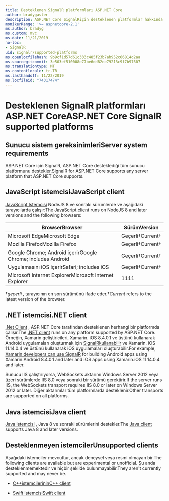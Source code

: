 ```yaml
---
title: Desteklenen SignalR platformları ASP.NET Core
author: bradygaster
description: ASP.NET Core SignalRiçin desteklenen platformlar hakkında bilgi edinin.
monikerRange: '>= aspnetcore-2.1'
ms.author: bradyg
ms.custom: mvc
ms.date: 11/21/2019
no-loc:
- SignalR
uid: signalr/supported-platforms
ms.openlocfilehash: 9b9cf1d57d61c333c485f23b7ab952c66814d2aa
ms.sourcegitcommit: 3e503ef510008e77be6dd82ee79213c9f7b97607
ms.translationtype: MT
ms.contentlocale: tr-TR
ms.lasthandoff: 11/22/2019
ms.locfileid: "74317474"
---
```

# <a name="aspnet-core-opno-locsignalr-supported-platforms"></a><span data-ttu-id="b59d1-103">Desteklenen SignalR platformları ASP.NET Core</span><span class="sxs-lookup"><span data-stu-id="b59d1-103">ASP.NET Core SignalR supported platforms</span></span>

## <a name="server-system-requirements"></a><span data-ttu-id="b59d1-104">Sunucu sistem gereksinimleri</span><span class="sxs-lookup"><span data-stu-id="b59d1-104">Server system requirements</span></span>

<span data-ttu-id="b59d1-105">ASP.NET Core için SignalR, ASP.NET Core desteklediği tüm sunucu platformunu destekler.</span><span class="sxs-lookup"><span data-stu-id="b59d1-105">SignalR for ASP.NET Core supports any server platform that ASP.NET Core supports.</span></span>

## <a name="javascript-client"></a><span data-ttu-id="b59d1-106">JavaScript istemcisi</span><span class="sxs-lookup"><span data-stu-id="b59d1-106">JavaScript client</span></span>

<span data-ttu-id="b59d1-107">[JavaScript Istemcisi](xref:signalr/javascript-client) NodeJS 8 ve sonraki sürümlerde ve aşağıdaki tarayıcılarda çalışır:</span><span class="sxs-lookup"><span data-stu-id="b59d1-107">The [JavaScript client](xref:signalr/javascript-client) runs on NodeJS 8 and later versions and the following browsers:</span></span>

| <span data-ttu-id="b59d1-108">Browser</span><span class="sxs-lookup"><span data-stu-id="b59d1-108">Browser</span></span>                         | <span data-ttu-id="b59d1-109">Sürüm</span><span class="sxs-lookup"><span data-stu-id="b59d1-109">Version</span></span>         |
| ------------------------------- | --------------- |
| <span data-ttu-id="b59d1-110">Microsoft Edge</span><span class="sxs-lookup"><span data-stu-id="b59d1-110">Microsoft Edge</span></span>                  | <span data-ttu-id="b59d1-111">Geçerli&dagger;</span><span class="sxs-lookup"><span data-stu-id="b59d1-111">Current&dagger;</span></span> |
| <span data-ttu-id="b59d1-112">Mozilla Firefox</span><span class="sxs-lookup"><span data-stu-id="b59d1-112">Mozilla Firefox</span></span>                 | <span data-ttu-id="b59d1-113">Geçerli&dagger;</span><span class="sxs-lookup"><span data-stu-id="b59d1-113">Current&dagger;</span></span> |
| <span data-ttu-id="b59d1-114">Google Chrome; Android içerir</span><span class="sxs-lookup"><span data-stu-id="b59d1-114">Google Chrome; includes Android</span></span> | <span data-ttu-id="b59d1-115">Geçerli&dagger;</span><span class="sxs-lookup"><span data-stu-id="b59d1-115">Current&dagger;</span></span> |
| <span data-ttu-id="b59d1-116">Uygulamasını iOS içerir</span><span class="sxs-lookup"><span data-stu-id="b59d1-116">Safari; includes iOS</span></span>            | <span data-ttu-id="b59d1-117">Geçerli&dagger;</span><span class="sxs-lookup"><span data-stu-id="b59d1-117">Current&dagger;</span></span> |
| <span data-ttu-id="b59d1-118">Microsoft Internet Explorer</span><span class="sxs-lookup"><span data-stu-id="b59d1-118">Microsoft Internet Explorer</span></span>     | <span data-ttu-id="b59d1-119">11</span><span class="sxs-lookup"><span data-stu-id="b59d1-119">11</span></span>              |

<span data-ttu-id="b59d1-120">&dagger;*geçerli* , tarayıcının en son sürümünü ifade eder.</span><span class="sxs-lookup"><span data-stu-id="b59d1-120">&dagger;*Current* refers to the latest version of the browser.</span></span>

## <a name="net-client"></a><span data-ttu-id="b59d1-121">.NET istemcisi</span><span class="sxs-lookup"><span data-stu-id="b59d1-121">.NET client</span></span>

<span data-ttu-id="b59d1-122">[.Net Client](xref:signalr/dotnet-client) , ASP.NET Core tarafından desteklenen herhangi bir platformda çalışır.</span><span class="sxs-lookup"><span data-stu-id="b59d1-122">The [.NET client](xref:signalr/dotnet-client) runs on any platform supported by ASP.NET Core.</span></span> <span data-ttu-id="b59d1-123">Örneğin, Xamarin geliştiricileri, Xamarin. iOS 8.4.0.1 ve üstünü kullanarak Android uygulamaları oluşturmak için [SignalRkullanabilir](https://github.com/aspnet/Announcements/issues/305) ve Xamarin. iOS 11.14.0.4 ve üstünü kullanarak iOS uygulamaları oluşturabilir.</span><span class="sxs-lookup"><span data-stu-id="b59d1-123">For example, [Xamarin developers can use SignalR](https://github.com/aspnet/Announcements/issues/305) for building Android apps using Xamarin.Android 8.4.0.1 and later and iOS apps using Xamarin.iOS 11.14.0.4 and later.</span></span>

<span data-ttu-id="b59d1-124">Sunucu IIS çalıştırıyorsa, WebSockets aktarımı Windows Server 2012 veya üzeri sürümlerde IIS 8,0 veya sonraki bir sürümü gerektirir.</span><span class="sxs-lookup"><span data-stu-id="b59d1-124">If the server runs IIS, the WebSockets transport requires IIS 8.0 or later on Windows Server 2012 or later.</span></span> <span data-ttu-id="b59d1-125">Diğer aktarımlar tüm platformlarda desteklenir.</span><span class="sxs-lookup"><span data-stu-id="b59d1-125">Other transports are supported on all platforms.</span></span>

## <a name="java-client"></a><span data-ttu-id="b59d1-126">Java istemcisi</span><span class="sxs-lookup"><span data-stu-id="b59d1-126">Java client</span></span>

<span data-ttu-id="b59d1-127">[Java istemcisi](xref:signalr/java-client) , Java 8 ve sonraki sürümlerini destekler.</span><span class="sxs-lookup"><span data-stu-id="b59d1-127">The [Java client](xref:signalr/java-client) supports Java 8 and later versions.</span></span>

## <a name="unsupported-clients"></a><span data-ttu-id="b59d1-128">Desteklenmeyen istemciler</span><span class="sxs-lookup"><span data-stu-id="b59d1-128">Unsupported clients</span></span>

<span data-ttu-id="b59d1-129">Aşağıdaki istemciler mevcuttur, ancak deneysel veya resmi olmayan bir.</span><span class="sxs-lookup"><span data-stu-id="b59d1-129">The following clients are available but are experimental or unofficial.</span></span> <span data-ttu-id="b59d1-130">Şu anda desteklenmemektedir ve hiçbir şekilde bulunmayabilir.</span><span class="sxs-lookup"><span data-stu-id="b59d1-130">They aren't currently supported and may never be.</span></span>

* <span data-ttu-id="b59d1-131">[C++istemcilerinin](https://github.com/aspnet/SignalR/tree/master/clients/cpp)</span><span class="sxs-lookup"><span data-stu-id="b59d1-131">[C++ client](https://github.com/aspnet/SignalR/tree/master/clients/cpp)</span></span>

* <span data-ttu-id="b59d1-132">[Swift istemcisi](https://github.com/moozzyk/SignalR-Client-Swift)</span><span class="sxs-lookup"><span data-stu-id="b59d1-132">[Swift client](https://github.com/moozzyk/SignalR-Client-Swift)</span></span>
